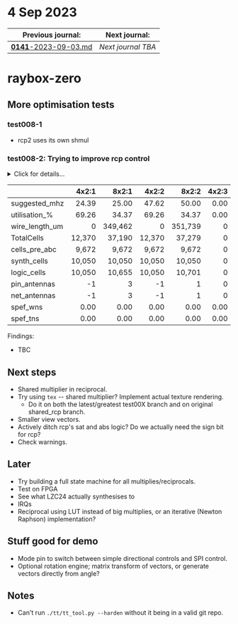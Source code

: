 # 4 Sep 2023

| Previous journal: | Next journal: |
|-|-|
| [**0141**-2023-09-03.md](./0141-2023-09-03.md) | *Next journal TBA* |

# raybox-zero

## More optimisation tests

### test008-1

*   rcp2 uses its own shmul


### test008-2: Trying to improve rcp control

<details><summary>Click for details...</summary>

Code:
*   tt04-raybox-zero: [`70f1a6c`](https://github.com/algofoogle/tt04-raybox-zero/commit/70f1a6c?diff=split): harden_test: Minor update to change parameter order
    *   Equivalent to: [`7aae611`](https://github.com/algofoogle/tt04-raybox-zero/commit/7aae6113ba657507045dc5032e27ae59020a8336?diff=split): Wire up SPI for fixed pov
*   src/raybox-zero: [`ab8561b`](https://github.com/algofoogle/raybox-zero/commit/ab8561b?diff=split): test008: Trying to improve rcp control

Summary:
*   Small modifications to test008 above, to change rcp control signals coming from wall_tracer

Options used:
```
  STARTED: 2023-09-04 14:18:27
    STOPT: 0
  OUTFILE: stats-test008-2.md
   SELECT: :[1245]
    FORCE: 0
      TAG: test008-2: Trying to improve rcp control
 FINISHED: 2023-09-04 14:58:12
```

</details>

| | 4x2:1 | 8x2:1 | 4x2:2 | 8x2:2 | 4x2:3 | 8x2:3 | 4x2:4 | 8x2:4 | 4x2:5 | 8x2:5 |
|-|-:|-:|-:|-:|-:|-:|-:|-:|-:|-:|
| suggested_mhz | 24.39 | 25.00 | 47.62 | 50.00 | 0.00 | 0.00 | 50.00 | 50.00 | 25.00 | 25.00 |
| utilisation_% | 69.26 | 34.37 | 69.26 | 34.37 | 0.00 | 0.00 | 55.95 | 27.77 | 55.95 | 27.77 |
| wire_length_um | 0 | 349,462 | 0 | 351,739 | 0 | 0 | 229,078 | 236,729 | 219,704 | 225,608 |
| TotalCells | 12,370 | 37,190 | 12,370 | 37,279 | 0 | 0 | 20,843 | 35,966 | 20,755 | 35,923 |
| cells_pre_abc | 9,672 | 9,672 | 9,672 | 9,672 | 0 | 0 | 9,672 | 9,672 | 9,672 | 9,672 |
| synth_cells | 10,050 | 10,050 | 10,050 | 10,050 | 0 | 0 | 8,086 | 8,086 | 8,086 | 8,086 |
| logic_cells | 10,050 | 10,655 | 10,050 | 10,701 | 0 | 0 | 8,716 | 8,695 | 8,651 | 8,655 |
| pin_antennas | -1 | 3 | -1 | 1 | 0 | 0 | 3 | 8 | 2 | 1 |
| net_antennas | -1 | 3 | -1 | 1 | 0 | 0 | 3 | 8 | 2 | 1 |
| spef_wns | 0.00 | 0.00 | 0.00 | 0.00 | 0.00 | 0.00 | 0.00 | 0.00 | 0.00 | 0.00 |
| spef_tns | 0.00 | 0.00 | 0.00 | 0.00 | 0.00 | 0.00 | 0.00 | 0.00 | 0.00 | 0.00 |

Findings:
*   TBC




## Next steps

*   Shared multiplier in reciprocal.
*   Try using `tex` -- shared multiplier? Implement actual texture rendering.
    *   Do it on both the latest/greatest test00X branch and on original shared_rcp branch.
*   Smaller view vectors.
*   Actively ditch rcp's sat and abs logic? Do we actually need the sign bit for rcp?
*   Check warnings.

## Later

*   Try building a full state machine for all multiplies/reciprocals.
*   Test on FPGA
*   See what LZC24 actually synthesises to
*   IRQs
*   Reciprocal using LUT instead of big multiplies, or an iterative (Newton Raphson) implementation?

## Stuff good for demo

*   Mode pin to switch between simple directional controls and SPI control.
*   Optional rotation engine; matrix transform of vectors, or generate vectors directly from angle?

## Notes

*   Can't run `./tt/tt_tool.py --harden` without it being in a valid git repo.
